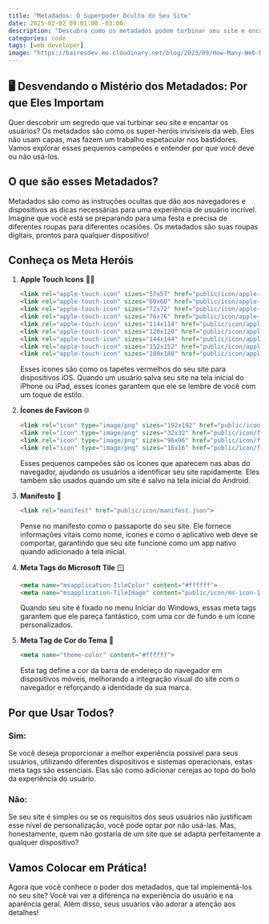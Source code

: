 ```yaml
---
title: "Metadados: O Superpoder Oculto do Seu Site"
date: 2025-02-02 09:01:00 -03:00
description: "Descubra como os metadados podem turbinar seu site e encantar usuários."
categories: code
tags: [web developer]
image: "https://bairesdev.mo.cloudinary.net/blog/2023/09/How-Many-Web-Developers-in-the-World-1.jpg?tx=w_650,q_auto"
---
```

## 🖥️ Desvendando o Mistério dos Metadados: Por que Eles Importam

Quer descobrir um segredo que vai turbinar seu site e encantar os usuários? Os metadados são como os super-heróis invisíveis da web. Eles não usam capas, mas fazem um trabalho espetacular nos bastidores. Vamos explorar esses pequenos campeões e entender por que você deve ou não usá-los.

## O que são esses Metadados?

Metadados são como as instruções ocultas que dão aos navegadores e dispositivos as dicas necessárias para uma experiência de usuário incrível. Imagine que você está se preparando para uma festa e precisa de diferentes roupas para diferentes ocasiões. Os metadados são suas roupas digitais, prontos para qualquer dispositivo!

## Conheça os Meta Heróis

1. **Apple Touch Icons** 🧑‍🍎
    ```html
    <link rel="apple-touch-icon" sizes="57x57" href="public/icon/apple-icon-57x57.png">
    <link rel="apple-touch-icon" sizes="60x60" href="public/icon/apple-icon-60x60.png">
    <link rel="apple-touch-icon" sizes="72x72" href="public/icon/apple-icon-72x72.png">
    <link rel="apple-touch-icon" sizes="76x76" href="public/icon/apple-icon-76x76.png">
    <link rel="apple-touch-icon" sizes="114x114" href="public/icon/apple-icon-114x114.png">
    <link rel="apple-touch-icon" sizes="120x120" href="public/icon/apple-icon-120x120.png">
    <link rel="apple-touch-icon" sizes="144x144" href="public/icon/apple-icon-144x144.png">
    <link rel="apple-touch-icon" sizes="152x152" href="public/icon/apple-icon-152x152.png">
    <link rel="apple-touch-icon" sizes="180x180" href="public/icon/apple-icon-180x180.png">
    ```
    Esses ícones são como os tapetes vermelhos do seu site para dispositivos iOS. Quando um usuário salva seu site na tela inicial do iPhone ou iPad, esses ícones garantem que ele se lembre de você com um toque de estilo.

2. **Ícones de Favicon** 🌐
    ```html
    <link rel="icon" type="image/png" sizes="192x192" href="public/icon/android-icon-192x192.png">
    <link rel="icon" type="image/png" sizes="32x32" href="public/icon/favicon-32x32.png">
    <link rel="icon" type="image/png" sizes="96x96" href="public/icon/favicon-96x96.png">
    <link rel="icon" type="image/png" sizes="16x16" href="public/icon/favicon-16x16.png">
    ```
    Esses pequenos campeões são os ícones que aparecem nas abas do navegador, ajudando os usuários a identificar seu site rapidamente. Eles também são usados quando um site é salvo na tela inicial do Android.

3. **Manifesto** 📜
    ```html
    <link rel="manifest" href="public/icon/manifest.json">
    ```
    Pense no manifesto como o passaporte do seu site. Ele fornece informações vitais como nome, ícones e como o aplicativo web deve se comportar, garantindo que seu site funcione como um app nativo quando adicionado à tela inicial.

4. **Meta Tags do Microsoft Tile** 🪟
    ```html
    <meta name="msapplication-TileColor" content="#ffffff">
    <meta name="msapplication-TileImage" content="public/icon/ms-icon-144x144.png">
    ```
    Quando seu site é fixado no menu Iniciar do Windows, essas meta tags garantem que ele pareça fantástico, com uma cor de fundo e um ícone personalizados.

5. **Meta Tag de Cor do Tema** 🎨
    ```html
    <meta name="theme-color" content="#ffffff">
    ```
    Esta tag define a cor da barra de endereço do navegador em dispositivos móveis, melhorando a integração visual do site com o navegador e reforçando a identidade da sua marca.

## Por que Usar Todos?

### Sim:
Se você deseja proporcionar a melhor experiência possível para seus usuários, utilizando diferentes dispositivos e sistemas operacionais, estas meta tags são essenciais. Elas são como adicionar cerejas ao topo do bolo da experiência do usuário.

### Não:
Se seu site é simples ou se os requisitos dos seus usuários não justificam esse nível de personalização, você pode optar por não usá-las. Mas, honestamente, quem não gostaria de um site que se adapta perfeitamente a qualquer dispositivo?

## Vamos Colocar em Prática!

Agora que você conhece o poder dos metadados, que tal implementá-los no seu site? Você vai ver a diferença na experiência do usuário e na aparência geral. Além disso, seus usuários vão adorar a atenção aos detalhes!
